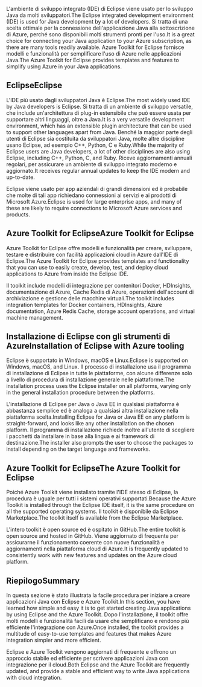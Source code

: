<span data-ttu-id="94f25-101">L'ambiente di sviluppo integrato (IDE) di Eclipse viene usato per lo sviluppo Java da molti sviluppatori.</span><span class="sxs-lookup"><span data-stu-id="94f25-101">The Eclipse integrated development environment (IDE) is used for Java development by a lot of developers.</span></span> <span data-ttu-id="94f25-102">Si tratta di una scelta ottimale per la connessione dell'applicazione Java alla sottoscrizione di Azure, perché sono disponibili molti strumenti pronti per l'uso.</span><span class="sxs-lookup"><span data-stu-id="94f25-102">It is a great choice for connecting your Java application to your Azure subscription, as there are many tools readily available.</span></span> <span data-ttu-id="94f25-103">Azure Toolkit for Eclipse fornisce modelli e funzionalità per semplificare l'uso di Azure nelle applicazioni Java.</span><span class="sxs-lookup"><span data-stu-id="94f25-103">The Azure Toolkit for Eclipse provides templates and features to simplify using Azure in your Java applications.</span></span>

## <a name="eclipse"></a><span data-ttu-id="94f25-104">Eclipse</span><span class="sxs-lookup"><span data-stu-id="94f25-104">Eclipse</span></span>

<span data-ttu-id="94f25-105">L'IDE più usato dagli sviluppatori Java è Eclipse.</span><span class="sxs-lookup"><span data-stu-id="94f25-105">The most widely used IDE by Java developers is Eclipse.</span></span> <span data-ttu-id="94f25-106">Si tratta di un ambiente di sviluppo versatile, che include un'architettura di plug-in estensibile che può essere usata per supportare altri linguaggi, oltre a Java.</span><span class="sxs-lookup"><span data-stu-id="94f25-106">It is a very versatile development environment, which has an extensible plugin architecture that can be used to support other languages apart from Java.</span></span> <span data-ttu-id="94f25-107">Benché la maggior parte degli utenti di Eclipse sia costituita da sviluppatori Java, molte altre discipline usano Eclipse, ad esempio C++, Python, C e Ruby.</span><span class="sxs-lookup"><span data-stu-id="94f25-107">While the majority of Eclipse users are Java developers, a lot of other disciplines are also using Eclipse, including C++, Python, C, and Ruby.</span></span> <span data-ttu-id="94f25-108">Riceve aggiornamenti annuali regolari, per assicurare un ambiente di sviluppo integrato moderno e aggiornato.</span><span class="sxs-lookup"><span data-stu-id="94f25-108">It receives regular annual updates to keep the IDE modern and up-to-date.</span></span>

<span data-ttu-id="94f25-109">Eclipse viene usato per app aziendali di grandi dimensioni ed è probabile che molte di tali app richiedano connessioni ai servizi e ai prodotti di Microsoft Azure.</span><span class="sxs-lookup"><span data-stu-id="94f25-109">Eclipse is used for large enterprise apps, and many of these are likely to require connections to Microsoft Azure services and products.</span></span>

## <a name="azure-toolkit-for-eclipse"></a><span data-ttu-id="94f25-110">Azure Toolkit for Eclipse</span><span class="sxs-lookup"><span data-stu-id="94f25-110">Azure Toolkit for Eclipse</span></span>

<span data-ttu-id="94f25-111">Azure Toolkit for Eclipse offre modelli e funzionalità per creare, sviluppare, testare e distribuire con facilità applicazioni cloud in Azure dall'IDE di Eclipse.</span><span class="sxs-lookup"><span data-stu-id="94f25-111">The Azure Toolkit for Eclipse provides templates and functionality that you can use to easily create, develop, test, and deploy cloud applications to Azure from inside the Eclipse IDE.</span></span>

<span data-ttu-id="94f25-112">Il toolkit include modelli di integrazione per contenitori Docker, HDInsights, documentazione di Azure, Cache Redis di Azure, operazioni dell'account di archiviazione e gestione delle macchine virtuali.</span><span class="sxs-lookup"><span data-stu-id="94f25-112">The toolkit includes integration templates for Docker containers, HDInsights, Azure documentation, Azure Redis Cache, storage account operations, and virtual machine management.</span></span>

## <a name="installation-of-eclipse-with-azure-tooling"></a><span data-ttu-id="94f25-113">Installazione di Eclipse con gli strumenti di Azure</span><span class="sxs-lookup"><span data-stu-id="94f25-113">Installation of Eclipse with Azure tooling</span></span>

<span data-ttu-id="94f25-114">Eclipse è supportato in Windows, macOS e Linux.</span><span class="sxs-lookup"><span data-stu-id="94f25-114">Eclipse is supported on Windows, macOS, and Linux.</span></span> <span data-ttu-id="94f25-115">Il processo di installazione usa il programma di installazione di Eclipse in tutte le piattaforme, con alcune differenze solo a livello di procedura di installazione generale nelle piattaforme.</span><span class="sxs-lookup"><span data-stu-id="94f25-115">The installation process uses the Eclipse installer on all platforms, varying only in the general installation procedure between the platforms.</span></span>

<span data-ttu-id="94f25-116">L'installazione di Eclipse per Java o Java EE in qualsiasi piattaforma è abbastanza semplice ed è analoga a qualsiasi altra installazione nella piattaforma scelta.</span><span class="sxs-lookup"><span data-stu-id="94f25-116">Installing Eclipse for Java or Java EE on any platform is straight-forward, and looks like any other installation on the chosen platform.</span></span> <span data-ttu-id="94f25-117">Il programma di installazione richiede inoltre all'utente di scegliere i pacchetti da installare in base alla lingua e ai framework di destinazione.</span><span class="sxs-lookup"><span data-stu-id="94f25-117">The installer also prompts the user to choose the packages to install depending on the target language and frameworks.</span></span>

## <a name="the-azure-toolkit-for-eclipse"></a><span data-ttu-id="94f25-118">Azure Toolkit for Eclipse</span><span class="sxs-lookup"><span data-stu-id="94f25-118">The Azure Toolkit for Eclipse</span></span>

<span data-ttu-id="94f25-119">Poiché Azure Toolkit viene installato tramite l'IDE stesso di Eclipse, la procedura è uguale per tutti i sistemi operativi supportati.</span><span class="sxs-lookup"><span data-stu-id="94f25-119">Because the Azure Toolkit is installed through the Eclipse IDE itself, it is the same procedure on all the supported operating systems.</span></span> <span data-ttu-id="94f25-120">Il toolkit è disponibile da Eclipse Marketplace.</span><span class="sxs-lookup"><span data-stu-id="94f25-120">The toolkit itself is available from the Eclipse Marketplace.</span></span>

<span data-ttu-id="94f25-121">L'intero toolkit è open source ed è ospitato in GitHub.</span><span class="sxs-lookup"><span data-stu-id="94f25-121">The entire toolkit is open source and hosted in GitHub.</span></span> <span data-ttu-id="94f25-122">Viene aggiornato di frequente per assicurarne il funzionamento coerente con nuove funzionalità e aggiornamenti nella piattaforma cloud di Azure.</span><span class="sxs-lookup"><span data-stu-id="94f25-122">It is frequently updated to consistently work with new features and updates on the Azure cloud platform.</span></span>

## <a name="summary"></a><span data-ttu-id="94f25-123">Riepilogo</span><span class="sxs-lookup"><span data-stu-id="94f25-123">Summary</span></span>

<span data-ttu-id="94f25-124">In questa sezione è stato illustrata la facile procedura per iniziare a creare applicazioni Java con Eclipse e Azure Toolkit.</span><span class="sxs-lookup"><span data-stu-id="94f25-124">In this section, you have learned how simple and easy it is to get started creating Java applications by using Eclipse and the Azure Toolkit.</span></span> <span data-ttu-id="94f25-125">Dopo l'installazione, il toolkit offre molti modelli e funzionalità facili da usare che semplificano e rendono più efficiente l'integrazione con Azure.</span><span class="sxs-lookup"><span data-stu-id="94f25-125">Once installed, the toolkit provides a multitude of easy-to-use templates and features that makes Azure integration simpler and more efficient.</span></span>

<span data-ttu-id="94f25-126">Eclipse e Azure Toolkit vengono aggiornati di frequente e offrono un approccio stabile ed efficiente per scrivere applicazioni Java con integrazione per il cloud.</span><span class="sxs-lookup"><span data-stu-id="94f25-126">Both Eclipse and the Azure Toolkit are frequently updated, and provide a stable and efficient way to write Java applications with cloud integration.</span></span>
